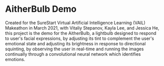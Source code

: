 # AitherBulb Demo

Created for the SureStart Virtual Artificial Intelligence Learning (VAIL) Makeathon in March 2021, with Vitaliy Stepanov, Kayla Lee, and Jessica He, this project is the demo for the AitherBulb, a lightbulb designed to respond to user's facial expressions, by adjusting its tint to complement the user's emotional state and adjusting its brightness in response to directional squinting, by observing the user in real-time and running the images continually through a convolutional neural network which identifies emotions.
